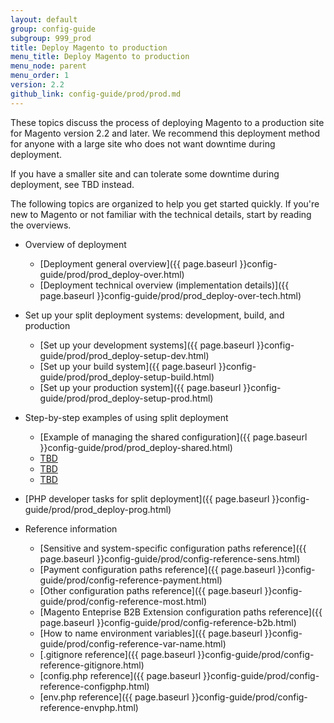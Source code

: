 ```yaml
---
layout: default
group: config-guide
subgroup: 999_prod
title: Deploy Magento to production
menu_title: Deploy Magento to production
menu_node: parent
menu_order: 1
version: 2.2
github_link: config-guide/prod/prod.md
---
```


These topics discuss the process of deploying Magento to a production site for Magento version 2.2 and later. We recommend this deployment method for anyone with a large site who does not want downtime during deployment.

If you have a smaller site and can tolerate some downtime during deployment, see TBD instead.

The following topics are organized to help you get started quickly. If you're new to Magento or not familiar with the technical details, start by reading the overviews.

*	Overview of deployment

	*	[Deployment general overview]({{ page.baseurl }}config-guide/prod/prod_deploy-over.html)
	*	[Deployment technical overview (implementation details)]({{ page.baseurl }}config-guide/prod/prod_deploy-over-tech.html)

*	Set up your split deployment systems: development, build, and production 

	*	[Set up your development systems]({{ page.baseurl }}config-guide/prod/prod_deploy-setup-dev.html)
	*	[Set up your build system]({{ page.baseurl }}config-guide/prod/prod_deploy-setup-build.html)
	*	[Set up your production system]({{ page.baseurl }}config-guide/prod/prod_deploy-setup-prod.html)

*	Step-by-step examples of using split deployment

	*	[Example of managing the shared configuration]({{ page.baseurl }}config-guide/prod/prod_deploy-shared.html)
	*	[TBD]()
	*	[TBD]()
	*	[TBD]()

*	[PHP developer tasks for split deployment]({{ page.baseurl }}config-guide/prod/prod_deploy-prog.html)

*	Reference information

	*	[Sensitive and system-specific configuration paths reference]({{ page.baseurl }}config-guide/prod/config-reference-sens.html)
	*	[Payment configuration paths reference]({{ page.baseurl }}config-guide/prod/config-reference-payment.html)
	*	[Other configuration paths reference]({{ page.baseurl }}config-guide/prod/config-reference-most.html)
	*	[Magento Enteprise B2B Extension configuration paths reference]({{ page.baseurl }}config-guide/prod/config-reference-b2b.html)
	*	[How to name environment variables]({{ page.baseurl }}config-guide/prod/config-reference-var-name.html)
	*	[.gitignore reference]({{ page.baseurl }}config-guide/prod/config-reference-gitignore.html)
	*	[config.php reference]({{ page.baseurl }}config-guide/prod/config-reference-configphp.html)
	*	[env.php reference]({{ page.baseurl }}config-guide/prod/config-reference-envphp.html)